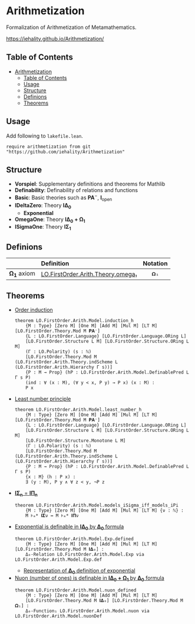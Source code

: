 # Arithmetization

Formalization of Arithmetization of Metamathematics.

https://iehality.github.io/Arithmetization/

## Table of Contents
- [Arithmetization](#arithmetization)
  - [Table of Contents](#table-of-contents)
  - [Usage](#usage)
  - [Structure](#structure)
  - [Definions](#definions)
  - [Theorems](#theorems)

## Usage
  Add following to `lakefile.lean`.
  ```lean
  require arithmetization from git "https://github.com/iehality/Arithmetization"
  ```

## Structure

- **Vorspiel**: Supplementary definitions and theorems for Mathlib
- **Definability**: Definability of relations and functions
- **Basic**: Basic theories such as $\mathbf{PA}^-$, $\mathbf{I}_\mathrm{open}$
- **IDeltaZero**: Theory $\mathbf{I\Delta_0}$
  - **Exponential**
- **OmegaOne**: Theory $\mathbf{I\Delta_0 + \Omega_1}$
- **ISigmaOne**: Theory $\mathbf{I\Sigma_1}$

## Definions

|                           | Definition                                 |   Notation   |
| ------------------------- | :----------------------------------------- | :----------: |
| $\mathbf{\Omega_1}$ axiom | [LO.FirstOrder.Arith.Theory.omega₁](https://iehality.github.io/Arithmetization/Arithmetization/OmegaOne/Basic.html#LO.FirstOrder.Arith.Theory.omega%E2%82%81) | `𝛀₁` |

## Theorems
- [Order induction](https://iehality.github.io/Arithmetization/Arithmetization/Basic/Ind.html#LO.FirstOrder.Arith.Model.order_induction_h)
  ```lean
  theorem LO.FirstOrder.Arith.Model.induction_h
      {M : Type} [Zero M] [One M] [Add M] [Mul M] [LT M] [LO.FirstOrder.Theory.Mod M 𝐏𝐀⁻]
      {L : LO.FirstOrder.Language} [LO.FirstOrder.Language.ORing L]
      [LO.FirstOrder.Structure L M] [LO.FirstOrder.Structure.ORing L M]
      (Γ : LO.Polarity) (s : ℕ)
      [LO.FirstOrder.Theory.Mod M (LO.FirstOrder.Arith.Theory.indScheme L (LO.FirstOrder.Arith.Hierarchy Γ s))]
      {P : M → Prop} (hP : LO.FirstOrder.Arith.Model.DefinablePred L Γ s P)
      (ind : ∀ (x : M), (∀ y < x, P y) → P x) (x : M) :
      P x
  ```
- [Least number principle](https://iehality.github.io/Arithmetization/Arithmetization/Basic/Ind.html#LO.FirstOrder.Arith.Model.least_number_h)
  ```lean
  theorem LO.FirstOrder.Arith.Model.least_number_h
      {M : Type} [Zero M] [One M] [Add M] [Mul M] [LT M] [LO.FirstOrder.Theory.Mod M 𝐏𝐀⁻]
      {L : LO.FirstOrder.Language} [LO.FirstOrder.Language.ORing L]
      [LO.FirstOrder.Structure L M] [LO.FirstOrder.Structure.ORing L M]
      [LO.FirstOrder.Structure.Monotone L M]
      (Γ : LO.Polarity) (s : ℕ)
      [LO.FirstOrder.Theory.Mod M (LO.FirstOrder.Arith.Theory.indScheme L (LO.FirstOrder.Arith.Hierarchy Γ s))]
      {P : M → Prop} (hP : LO.FirstOrder.Arith.Model.DefinablePred L Γ s P)
      {x : M} (h : P x) :
      ∃ (y : M), P y ∧ ∀ z < y, ¬P z
  ```
- [$\mathbf{I\Sigma_n} = \mathbf{I\Pi_n}$](https://iehality.github.io/Arithmetization/Arithmetization/Basic/Ind.html#LO.FirstOrder.Arith.Model.models_iSigma_iff_models_iPi)
  ```lean
  theorem LO.FirstOrder.Arith.Model.models_iSigma_iff_models_iPi
      {M : Type} [Zero M] [One M] [Add M] [Mul M] [LT M] {ν : ℕ} :
      M ⊧ₘ* 𝐈𝚺ν ↔ M ⊧ₘ* 𝐈𝚷ν
  ```
- [Exponential is definable in $\mathbf{I\Delta_0}$ by $\mathbf{\Delta_0}$ formula](https://iehality.github.io/Arithmetization/Arithmetization/IDeltaZero/Exponential/Exp.html#LO.FirstOrder.Arith.Model.Exp.defined)
  ```lean
  theorem LO.FirstOrder.Arith.Model.Exp.defined
      {M : Type} [Zero M] [One M] [Add M] [Mul M] [LT M] [LO.FirstOrder.Theory.Mod M 𝐈𝚫₀] :
      Δ₀-Relation LO.FirstOrder.Arith.Model.Exp via LO.FirstOrder.Arith.Model.Exp.def
  ```
  - [Representation of $\mathbf{\Delta_0}$ definition of exponential](https://github.com/iehality/Arithmetization/blob/master/Arithmetization/IDeltaZero/Exponential/exp.pdf)
- [Nuon (number of ones) is definable in $\mathbf{I\Delta_0 + \Omega_1}$ by $\mathbf{\Delta_0}$ formula](https://iehality.github.io/Arithmetization/Arithmetization/OmegaOne/Nuon.html#LO.FirstOrder.Arith.Model.nuon_defined)
  ```lean
  theorem LO.FirstOrder.Arith.Model.nuon_defined
      {M : Type} [Zero M] [One M] [Add M] [Mul M] [LT M]
      [LO.FirstOrder.Theory.Mod M 𝐈𝚫₀] [LO.FirstOrder.Theory.Mod M 𝛀₁] :
      Δ₀-Function₁ LO.FirstOrder.Arith.Model.nuon via LO.FirstOrder.Arith.Model.nuonDef
  ```